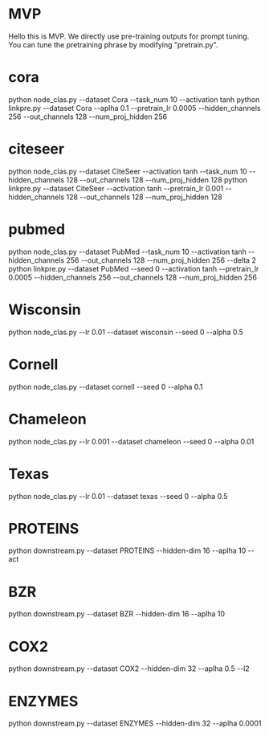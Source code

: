 # MVP
Hello this is MVP. We directly use pre-training outputs for prompt tuning. You can tune the pretraining phrase by modifying "pretrain.py".

# cora
python node_clas.py --dataset Cora --task_num 10 --activation tanh
python linkpre.py --dataset Cora --aplha 0.1 --pretrain_lr 0.0005 --hidden_channels 256 --out_channels 128 --num_proj_hidden 256

# citeseer
python node_clas.py --dataset CiteSeer --activation tanh --task_num 10 --hidden_channels 128 --out_channels 128 --num_proj_hidden 128
python linkpre.py --dataset CiteSeer --activation tanh --pretrain_lr 0.001 --hidden_channels 128 --out_channels 128 --num_proj_hidden 128 

# pubmed
python node_clas.py --dataset PubMed --task_num 10  --activation tanh --hidden_channels 256 --out_channels 128 --num_proj_hidden 256 --delta 2
python linkpre.py --dataset PubMed --seed 0  --activation tanh --pretrain_lr 0.0005 --hidden_channels 256 --out_channels 128 --num_proj_hidden 256 

# Wisconsin
python node_clas.py --lr 0.01 --dataset wisconsin --seed 0 --alpha 0.5

# Cornell
python node_clas.py --dataset cornell --seed 0 --alpha 0.1 

# Chameleon
python node_clas.py  --lr 0.001 --dataset chameleon --seed 0 --alpha 0.01 

# Texas
python node_clas.py --lr 0.01 --dataset texas  --seed 0 --alpha 0.5

# PROTEINS 
python downstream.py --dataset PROTEINS --hidden-dim 16 --aplha 10 --act

# BZR
python downstream.py --dataset BZR --hidden-dim 16 --aplha 10

# COX2
python downstream.py --dataset COX2 --hidden-dim 32 --aplha 0.5 --l2

# ENZYMES
python downstream.py --dataset ENZYMES --hidden-dim 32 --aplha 0.0001 
